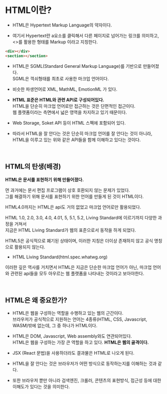 # HTML이란?

- HTML은 Hypertext Markup Language의 약자이다.

- 여기서 Hypertext란 a요소를 클릭해서 다른 페이지로 넘어가는 링크를 의미하고, <>를 활용한 형태를 Markup 이라고 지칭한다.

```html
<div></div>
<section></section>
```

- HTML은 SGML(Standard General Markup Language)를 기반으로 만들어졌다.<br>
  SGML은 꺽쇠형태를 최초로 사용한 마크업 언어이다.

- 비슷한 파생언어로 XML, MathML, EmotionML 가 있다.

- <b>HTML 표준은 HTML와 관련 API로 구성되어있다.</b><br>
  HTML을 단순히 마크업 언어로만 접근하는 것은 단편적인 접근이다.<br>
  웹 플랫폼이라는 측면에서 넓은 영역을 차지하고 있기 때문이다.

- Web Storage, Soket API 등이 HTML 스펙에 포함되어 있다.

- 따라서 HTML을 잘 안다는 것은 단순히 마크업 언어를 잘 안다는 것이 아니라, HTML을 이루고 있는 위와 같은 API들을 함께 이해하고 있다는 것이다.

<br>

## HTML의 탄생(배경)

<b>HTML은 문서를 표현하기 위해 만들어졌다.</b>

먼 과거에는 문서 편집 프로그램이 상호 호환되지 않는 문제가 있었다.<br>
그를 해결하기 위해 문서를 표현하기 위한 언어를 만들게 된 것이 HTML이다.

HTML4.0까지는 HTML은 api도 거의 없었고 마크업 언어로만 활용되었다.

HTML 1.0, 2.0, 3.0, 4.0, 4.01, 5, 5.1, 5.2, Living Standard에 이르기까지 다양한 과정을 거쳐서<br>
지금은 HTML Living Standard가 웹의 표준으로서 동작을 하게 되었다.

HTML5은 공식적으로 폐기된 상태이며, 이러한 지칭은 더이상 존재하지 않고 공식 명칭으로 활용되지 않는다.

- HTML Living Standard(html.spec.whatwg.org)

이러한 깊은 역사를 거치면서 HTML은 지금은 단순한 마크업 언어가 아닌, 마크업 언어와 관련된 api들을 모두 아우르는 웹 플랫폼을 나타내는 것이라고 보아야한다.

<br>

## HTML은 왜 중요한가?

- HTML은 웹을 구성하는 역할을 수행하고 있는 웹의 근간이다.<br> 브라우저가 공식적으로 지원하는 언어는 4종류(HTML, CSS, Javascript, WASM)밖에 없는데, 그 중 하나가 HTML이다.

- HTML은 DOM, Javascript, Web assembly와도 연관되어있다.<br>
  HTML은 웹을 구성하는 가장 큰 역할을 하고 있다.
  <b>HTML은 웹의 골격이다.</b>

- JSX (React 문법)을 사용하더라도 결과물은 HTML로 나오게 된다.

- HTML을 잘 안다는 것은 브라우저가 어떤 방식으로 동작하는지를 이해하는 것과 같다.

- 또한 브라우저 뿐만 아니라 검색엔진, 크롤러, 콘텐츠의 표현방식, 접근성 등에 대한 이해도가 있다는 것을 의미한다.

